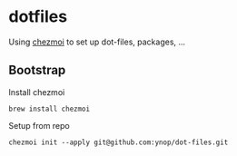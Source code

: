 # dotfiles
Using [chezmoi](https://www.chezmoi.io/) to set up dot-files, packages, ...

## Bootstrap
Install chezmoi
``` 
brew install chezmoi
```

Setup from repo
``` 
chezmoi init --apply git@github.com:ynop/dot-files.git
```
